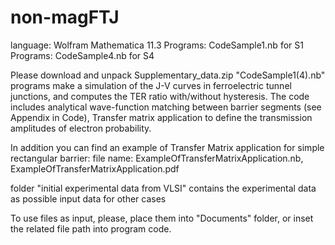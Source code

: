 # non-magFTJ
language: Wolfram Mathematica 11.3
Programs: CodeSample1.nb  for S1
Programs: CodeSample4.nb  for S4

Please download and unpack Supplementary_data.zip
"CodeSample1(4).nb" programs make a simulation of the J-V curves in ferroelectric tunnel junctions, and computes the TER ratio with/without hysteresis. The code includes analytical wave-function matching between barrier segments (see Appendix in Code), Transfer matrix application to define the transmission amplitudes of electron probability.

In addition you can find an example of Transfer Matrix application for simple rectangular barrier:
file name: ExampleOfTransferMatrixApplication.nb, ExampleOfTransferMatrixApplication.pdf

folder "initial experimental data from VLSI" contains the experimental data as possible input data for other cases

To use files as input, please, place them into "Documents" folder, or inset the related file path into program code. 
